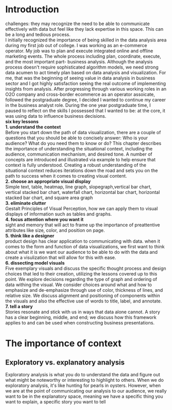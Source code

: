# Introduction
challenges: they may recognize the need to be able to communicate effectively with data but feel like they lack expertise in this space. This can be a long and tedious process.    
I initially recognized the importance of being skilled in the data analysis area during my first job out of college. I was working as an e-commerce operator. My job was to plan and execute integrated online and offline marketing events. The whole process including plan, coordinate, execute, and the most important part- business analysis. Although the analysis process doesn't require sophisticated algorithm models, we need strong data acumen to act timely plan based on data analysis and visualization. For me, that was the beginning of seeing value in data analysis in business sector and I got highly satisfaction seeing the real outcome of implementing insights from analysis. After progressing through various working roles in an O2O company and cross-border ecommerce as an operator assoicate, followed the postgraduate degree, I decided I wanted to continue my career in the business analyst role. During the one year postgraduate time, I paused to reflect on the skills I possessed that I wanted to be: at the core, it was using data to influence business decisions.    
**six key lessons**   
**1. understand the context**   
Before you start down the path of data visualization, there are a couple of questions that you should be able to concisely answer: Who is your audience? What do you need them to know or do? This chapter describes the importance of understanding the situational context, including the audience, communication mechanism, and desired tone. A number of concepts are introduced and illustrated via example to help ensure that context is fully understood. Creating a robust understanding of the situational context reduces iterations down the road and sets you on the path to success when it comes to creating visual content.   
**2. choose an appropriate visual display**   
Simple text, table, heatmap, line graph, slopegraph,vertical bar chart, vertical stacked bar chart, waterfall chart, horizontal bar chart, horizontal stacked bar chart, and square area graph    
**3. eliminate clutter**    
Gestalt Principles of Visual Perception, how we can apply them to visual displays of information such as tables and graphs.  
**4. focus attention where you want it**    
sight and memory that will act to frame up the importance of preattentive attributes like size, color, and position on page.    
**5. think like a designer**    
product design has clear application to communicating with data. when it comes to the form and function of data visualizations, we first want to think about what it is we want our audience to be able to do with the data and create a visulization that will allow for this with ease.     
**6. dissecting model visuals**   
Five exemplary visuals and discuss the specific thought process and design choices that led to their creation, utilizing the lessons covered up to this point. We explore decisions regarding the type of graph and ordering of data withing the visual. We consider choices around what and how to emphasize and de-emphasize through use of color, thickness of lines, and relative size. We discuss alignment and positioning of components within the visuals and also the effective use of words to title, label, and annotate.    
**7. tell a story**   
Stories resonate and stick with us in ways that data alone cannot. A story has a clear beginning, middle, and end; we discuss how this framework applies to and can be used when constructing business presentations. 
# The importance of context
## Exploratory vs. explanatory analysis
Exploratory analysis is what you do to understand the data and figure out what might be noteworthy or interesting to highlight to others. When we do exploratory analysis, it's like hunting for pearls in oysters. However, when we are at the point of communicating our analysis to our audience, we really want to be in the explanatory space, meaning we have a specific thing you want to explain, a specific story you want to tell























